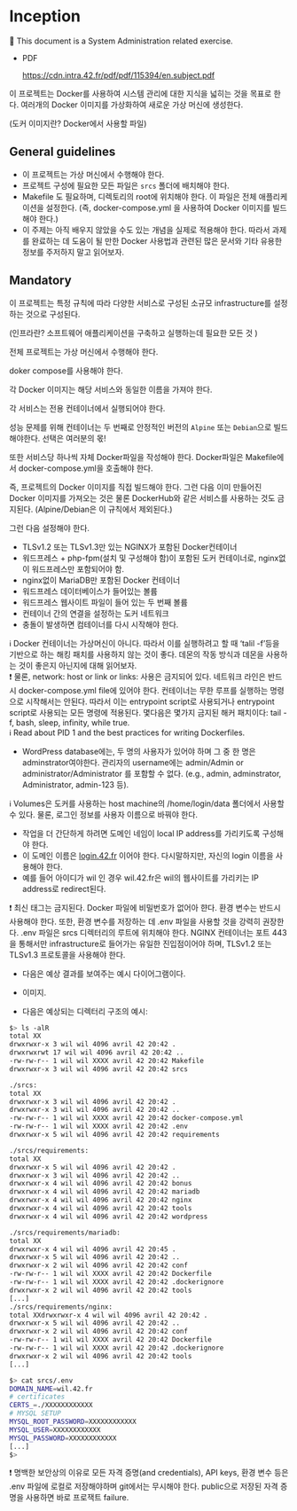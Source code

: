 # Inception

<aside>
📌 This document is a System Administration related exercise.

</aside>

- PDF
    
    https://cdn.intra.42.fr/pdf/pdf/115394/en.subject.pdf
    

이 프로젝트는 Docker를 사용하여 시스템 관리에 대한 지식을 넓히는 것을 목표로 한다. 여러개의 Docker 이미지를 가상화하여 새로운 가상 머신에 생성한다.

(도커 이미지란? Docker에서 사용할  파일)

## ****General guidelines****

- 이 프로젝트는 가상 머신에서 수행해야 한다.
- 프로젝트 구성에 필요한 모든 파일은 `srcs` 폴더에 배치해야 한다.
- Makefile 도 필요하며, 디렉토리의 root에 위치해야 한다.
이 파일은 전체 애플리케이션을 설정한다. (즉, docker-compose.yml 을 사용하여 Docker 이미지를 빌드해야 한다.)
- 이 주제는 아직 배우지 않았을 수도 있는 개념을 실제로 적용해야 한다. 따라서 과제를 완료하는 데 도움이 될 만한 Docker 사용법과 관련된 많은 문서와 기타 유용한 정보를 주저하지 말고 읽어보자.

## Mandatory

이 프로젝트는 특정 규칙에 따라 다양한 서비스로 구성된 소규모 infrastructure를 설정하는 것으로 구성된다. 

(인프라란? 소프트웨어 애플리케이션을 구축하고 실행하는데 필요한 모든 것 )

전체 프로젝트는 가상 머신에서 수행해야 한다.

doker compose를 사용해야 한다.

각 Docker 이미지는 해당 서비스와 동일한 이름을 가져야 한다.

각 서비스는 전용 컨테이너에서 실행되어야 한다.

성능 문제를 위해 컨테이너는 두 번째로 안정적인 버전의 `Alpine` 또는 `Debian`으로 빌드 해야한다. 선택은 여러분의 몫!

또한 서비스당 하나씩 자체 Docker파일을 작성해야 한다. Docker파일은 Makefile에서 docker-compose.yml을 호출해야 한다.

즉, 프로젝트의 Docker 이미지를 직접 빌드해야 한다. 그런 다음 이미 만들어진 Docker 이미지를 가져오는 것은 물론 DockerHub와 같은 서비스를 사용하는 것도 금지된다. (Alpine/Debian은 이 규칙에서 제외된다.)

그런 다음 설정해야 한다.

- TLSv1.2 또는 TLSv1.3만 있는 NGINX가 포함된 Docker컨테이너
- 워드프레스 + php-fpm(설치 및 구성해야 함)이 포함된 도커 컨테이너로, nginx없이 워드프레스만 포함되어야 함.
- nginx없이 MariaDB만 포함된 Docker 컨테이너
- 워드프레스 데이터베이스가 들어있는 볼륨
- 워드프레스 웹사이트 파일이 들어 있는 두 번째 볼륨
- 컨테이너 간의 연결을 설정하는 도커 네트워크
- 충돌이 발생하면 컴테이너를 다시 시작해야 한다.

<aside>
ℹ️ Docker 컨테이너는 가상머신이 아니다. 따라서 이를 실행하려고 할 때 ‘talil -f’등을 기반으로 하는 해킹 패치를 사용하지 않는 것이 좋다. 데몬의 작동 방식과 데몬을 사용하는 것이 좋은지 아닌지에 대해 읽어보자.

</aside>

<aside>
❗ 물론, network: host or link or links: 사용은 금지되어 있다. 네트워크 라인은 반드시 docker-compose.yml file에 있어야 한다. 컨테이너는 무한 루프를 실행하는 명령으로 시작해서는 안된다. 따라서 이는 entrypoint script로 사용되거나 entrypoint script로 사용되는 모든 명령에 적용된다. 
몇다음은 몇가지 금지된 해커 패치이다: tail -f, bash, sleep, infinity, while true.

</aside>
<aside>

<aside>
ℹ️ Read about PID 1 and the best practices for writing Dockerfiles.

</aside>

- WordPress database에는, 두 명의 사용자가 있어야 하며 그 중 한 명은 adminstrator여야한다. 관리자의 username에는 admin/Admin or administrator/Administrator 를 포함할 수 없다. (e.g., admin, adminstrator, Administrator, admin-123 등).

<aside>
ℹ️ Volumes은 도커를 사용하는 host machine의 /home/login/data 폴더에서 사용할 수 있다.
물론, 로그인 정보를 사용자 이름으로 바꿔야 한다.

</aside>

- 작업을 더 간단하게 하려면 도메인 네임이 local IP address를 가리키도록 구성해야 한다.
- 이 도메인 이름은 [login.42.fr](http://login.42.fr) 이어야 한다. 다시말하지만, 자신의 login 이름을 사용해야 한다.
- 예를 들어 아이디가 wil 인 경우 wil.42.fr은 wil의 웹사이트를 가리키는 IP address로 redirect된다.

<aside>
❗ 최신 태그는 금지된다.
Docker 파일에 비밀번호가 없어아 햔다.
환경 변수는 반드시 사용해야 한다. 또한, 환경 변수를 저장하는 데 .env 파일을 사용할 것을 강력히 권장한다.
.env 파일은 srcs 디렉터리의 루트에 위치해야 한다. 
NGINX 컨테이너는 포트 443을 통해서만 infrastructure로 들어가는 유일한 진입점이어야 하며, TLSv1.2 또는 TLSv1.3 프로토콜을 사용해야 한다.

</aside>

- 다음은 예상 결과를 보여주는 예시 다이어그램이다.

- 이미지. 

- 다음은 예상되는 디렉터리 구조의 예시:

```bash
$> ls -alR
total XX
drwxrwxr-x 3 wil wil 4096 avril 42 20:42 .
drwxrwxrwt 17 wil wil 4096 avril 42 20:42 ..
-rw-rw-r-- 1 wil wil XXXX avril 42 20:42 Makefile
drwxrwxr-x 3 wil wil 4096 avril 42 20:42 srcs

./srcs:
total XX
drwxrwxr-x 3 wil wil 4096 avril 42 20:42 .
drwxrwxr-x 3 wil wil 4096 avril 42 20:42 ..
-rw-rw-r-- 1 wil wil XXXX avril 42 20:42 docker-compose.yml
-rw-rw-r-- 1 wil wil XXXX avril 42 20:42 .env
drwxrwxr-x 5 wil wil 4096 avril 42 20:42 requirements

./srcs/requirements:
total XX
drwxrwxr-x 5 wil wil 4096 avril 42 20:42 .
drwxrwxr-x 3 wil wil 4096 avril 42 20:42 ..
drwxrwxr-x 4 wil wil 4096 avril 42 20:42 bonus
drwxrwxr-x 4 wil wil 4096 avril 42 20:42 mariadb
drwxrwxr-x 4 wil wil 4096 avril 42 20:42 nginx
drwxrwxr-x 4 wil wil 4096 avril 42 20:42 tools
drwxrwxr-x 4 wil wil 4096 avril 42 20:42 wordpress

./srcs/requirements/mariadb:
total XX
drwxrwxr-x 4 wil wil 4096 avril 42 20:45 .
drwxrwxr-x 5 wil wil 4096 avril 42 20:42 ..
drwxrwxr-x 2 wil wil 4096 avril 42 20:42 conf
-rw-rw-r-- 1 wil wil XXXX avril 42 20:42 Dockerfile
-rw-rw-r-- 1 wil wil XXXX avril 42 20:42 .dockerignore
drwxrwxr-x 2 wil wil 4096 avril 42 20:42 tools
[...]
./srcs/requirements/nginx:
total XXdrwxrwxr-x 4 wil wil 4096 avril 42 20:42 .
drwxrwxr-x 5 wil wil 4096 avril 42 20:42 ..
drwxrwxr-x 2 wil wil 4096 avril 42 20:42 conf
-rw-rw-r-- 1 wil wil XXXX avril 42 20:42 Dockerfile
-rw-rw-r-- 1 wil wil XXXX avril 42 20:42 .dockerignore
drwxrwxr-x 2 wil wil 4096 avril 42 20:42 tools
[...]

$> cat srcs/.env
DOMAIN_NAME=wil.42.fr
# certificates
CERTS_=./XXXXXXXXXXXX
# MYSQL SETUP
MYSQL_ROOT_PASSWORD=XXXXXXXXXXXX
MYSQL_USER=XXXXXXXXXXXX
MYSQL_PASSWORD=XXXXXXXXXXXX
[...]
$>
```

<aside>
❗ 명백한 보안상의 이유로 모든 자격 증명(and credentials), API keys, 환경 변수 등은 .env 파일에 로컬로 저장해야하며 git에서는 무시해야 한다. public으로 저장된 자격 증명을 사용하면 바로 프로잭트 failure.

</aside>
